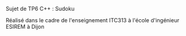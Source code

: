 Sujet de TP6 C++ : Sudoku

Réalisé dans le cadre de l'enseignement ITC313 à l'école d'ingénieur ESIREM à Dijon
